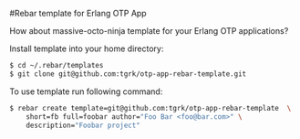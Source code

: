 #Rebar template for Erlang OTP App

How about massive-octo-ninja template for your Erlang OTP applications?

Install template into your home directory:
```bash
$ cd ~/.rebar/templates
$ git clone git@github.com:tgrk/otp-app-rebar-template.git
```

To use template run following command:
```bash
$ rebar create template=git@github.com:tgrk/otp-app-rebar-template  \
    short=fb full=foobar author="Foo Bar <foo@bar.com>" \
    description="Foobar project"
```


